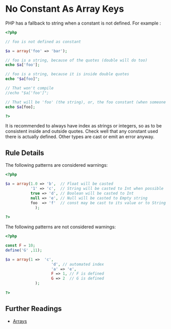 <!-- PHP Manual -->
# No Constant As Array Keys

PHP has a fallback to string when a constant is not defined. For example : 

```php
<?php

// foo is not defined as constant 

$a = array('foo' => 'bar');

// foo is a string, because of the quotes (double will do too)
echo $a['foo'];

// foo is a string, because it is inside double quotes
echo "$a[foo]";

// That won't compile
//echo "$a['foo']";

// That will be 'foo' (the string), or, the foo constant (when someone defines it)
echo $a[foo];

?>
```
It is recommended to always have index as strings or integers, so as to be consistent inside and outside quotes. Check well that any constant used there is actually defined. Other types are cast or emit an error anyway.

## Rule Details

The following patterns are considered warnings:

```php
<?php

$a = array(1.0 => 'b',  // Float will be casted
		   '1' => 'c',  // String will be casted to Int when possible
		   true => 'd', // Boolean will be casted to Int
		   null => 'e', // Null will be casted to Empty string
	  	   foo  => 'f'  // const may be cast to its value or to String
			 );
 
?>
```

The following patterns are not considered warnings:

```php
<?php

const F = 10;
define('G' ,11);

$a = array(1 =>  'c', 
				    'd', // automated index
		 		    'a' => 'e',
		 		    F => 1, // F is defined
		 		    G => 2  // G is defined
			 );
 
?>
```

<!--
### Options

## When Not To Use It
-->

## Further Readings
* [Arrays](http://php.net/manual/en/language.types.array.php)
